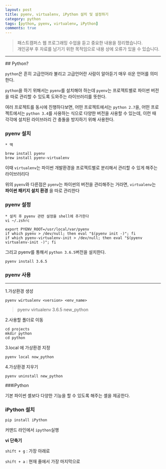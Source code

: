 ```yaml
---
layout: post
title: pyenv, virtualenv, iPython 설치 및 설정하기
category: python
tags: [python, pyenv, virtualenv, iPython]
comments: true
---
```


> 패스트캠퍼스 웹 프로그래밍 수업을 듣고 중요한 내용을 정리했습니다.     
개인공부 후 자료를 남기기 위한 목적임으로 내용 상에 오류가 있을 수 있습니다.   

<hr>
## Python?

`python`은 흔히 고급언어라 불리고 고급언어란 사람이 알아듣기 매우 쉬운 언어를 의미한다.

`python`을 하기 위해서는 `pyenv`를 설치해야 하는데 `pyenv`는 프로젝트별로 파이썬 버전을 따로 관리할 수 있도록 도와주는 라이브러리를 뜻한다.

여러 프로젝트를 동시에 진행하다보면, 어떤 프로젝트에서는 `python 2.7`을, 어떤 프로젝트에서는 `python 3.4`를 사용하는 식으로 다양한 버전을 사용할 수 있는데, 이런 때 각각에 설치된 라이브러리 간 충돌을 방지하기 위해 사용한다.


### pyenv 설치

```
* 맥

brew install pyenv
brew install pyenv-virtualenv
```

이때 `virtualenv`는 파이썬 개발환경을 프로젝트별로 분리해서 관리할 수 있게 해주는 라이브러리다

위의 `pyenv`와 다른점은 `pyenv`는 파이썬의 버전을 관리해주는 거라면, `virtualenv`는 **파이썬 패키지 설치 환경** 을 따로 관리한다


### pyenv 설정

```
* 설치 후 pyenv 관련 설정을 shell에 추가한다
vi ~/.zshrc

export PYENV_ROOT=/usr/local/var/pyenv
if which pyenv > /dev/null; then eval "$(pyenv init -)"; fi
if which pyenv-virtualenv-init > /dev/null; then eval "$(pyenv virtualenv-init -)"; fi

```

그리고 pyenv를 통해서 `python 3.6.5`버전을 설치한다.

`pyenv install 3.6.5`



### pyenv 사용
<hr>

1.가상환경 생성

`pyenv wirtualenv <version> <env_name>`

> pyenv virtualenv 3.6.5 new_python

2.사용할 폴더로 이동

```
cd projects
mkdir python
cd python
```

3.local 에 가상환경 지정

`pyenv local now_python`

4.가상환경 지우기

`pyenv uninstall new_python`



###iPython

기본 파이썬 셸보다 다양한 기능을 할 수 있도록 해주는 셸을 제공한다.



### iPython 설치

`pip install iPython`

커맨드 라인에서 `ipython`실행


**vi 단축기**

`shift + g` : 가장 아래로

`shift + a` : 현재 줄에서 가장 마지막으로
